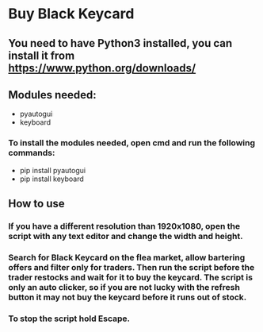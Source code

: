 # Buy Black Keycard

## You need to have Python3 installed, you can install it from https://www.python.org/downloads/

## Modules needed:
- pyautogui
- keyboard

### To install the modules needed, open cmd and run the following commands:
- pip install pyautogui
- pip install keyboard

## How to use

### If you have a different resolution than 1920x1080, open the script with any text editor and change the width and height.

### Search for Black Keycard on the flea market, allow bartering offers and filter only for traders. Then run the script before the trader restocks and wait for it to buy the keycard. The script is only an auto clicker, so if you are not lucky with the refresh button it may not buy the keycard before it runs out of stock.

### To stop the script hold Escape.
